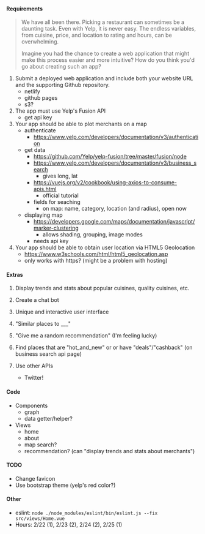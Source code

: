 #### Requirements
> We have all been there. Picking a restaurant can sometimes be a daunting task. Even with Yelp, it is never easy. The endless variables, from cuisine, price, and location to rating and hours, can be overwhelming.
> 
> Imagine you had the chance to create a web application that might make this process easier and more intuitive? How do you think you'd go about creating such an app?

1. Submit a deployed web application and include both your website URL and the supporting Github repository.
	- netlify
	- github pages
	- s3?
2. The app must use Yelp's Fusion API
	- get api key
3. Your app should be able to plot merchants on a map
	- authenticate
		- https://www.yelp.com/developers/documentation/v3/authentication
	- get data
		- https://github.com/Yelp/yelp-fusion/tree/master/fusion/node
		- https://www.yelp.com/developers/documentation/v3/business_search
			- gives long, lat
		- https://vuejs.org/v2/cookbook/using-axios-to-consume-apis.html
			- official tutorial
		- fields for seaching
			- on map: name, category, location (and radius), open now
	- displaying map
		- https://developers.google.com/maps/documentation/javascript/marker-clustering
			- allows shading, grouping, image modes
		- needs api key
4. Your app should be able to obtain user location via HTML5 Geolocation
	- https://www.w3schools.com/html/html5_geolocation.asp
	- only works with https? (might be a problem with hosting)


#### Extras
1. Display trends and stats about popular cuisines, quality cuisines, etc.
2. Create a chat bot
3. Unique and interactive user interface

4. "Similar places to ___"
5. "Give me a random recommendation" (I'm feeling lucky)
6. Find places that are "hot_and_new" or or have "deals"/"cashback" (on business search api page)
7. Use other APIs
	- Twitter!


#### Code
- Components
	- graph
	- data getter/helper?
- Views
	- home
	- about
	- map search?
	- recommendation? (can "display trends and stats about merchants")


#### TODO
- Change favicon
- Use bootstrap theme (yelp's red color?)


#### Other
- eslint: ```node ./node_modules/eslint/bin/eslint.js --fix src/views/Home.vue```
- Hours: 2/22 (1), 2/23 (2), 2/24 (2), 2/25 (1)